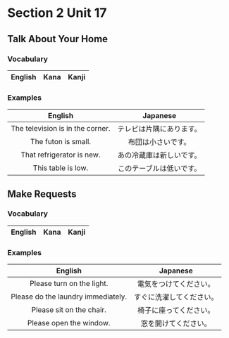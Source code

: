 # Section 2 Unit 17
## Talk About Your Home
### Vocabulary
| English | Kana | Kanji |
|:-------:|:----:|:-----:|

### Examples
| English | Japanese |
|:-------:|:--------:|
| The television is in the corner. | テレビは片隅にあります。 |
| The futon is small. | 布団は小さいです。 |
| That refrigerator is new. | あの冷蔵庫は新しいです。 |
| This table is low. | このテーブルは低いです。 |

## Make Requests
### Vocabulary
| English | Kana | Kanji |
|:-------:|:----:|:-----:|

### Examples
| English | Japanese |
|:-------:|:--------:|
| Please turn on the light. | 電気をつけてください。 |
| Please do the laundry immediately. | すぐに洗濯してください。 |
| Please sit on the chair. | 椅子に座ってください。 |
| Please open the window. | 窓を開けてください。 |
